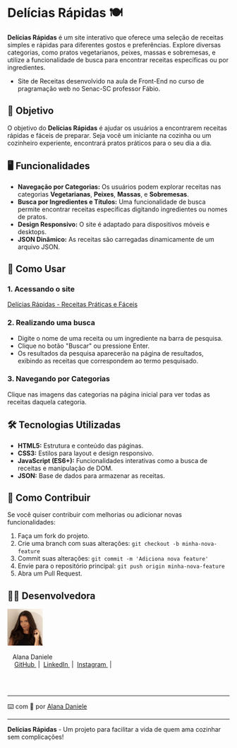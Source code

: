 # Delícias Rápidas 🍽️

**Delícias Rápidas** é um site interativo que oferece uma seleção de receitas simples e rápidas para diferentes gostos e preferências. Explore diversas categorias, como pratos vegetarianos, peixes, massas e sobremesas, e utilize a funcionalidade de busca para encontrar receitas específicas ou por ingredientes.

- Site de Receitas desenvolvido na aula de Front-End no curso de pragramação web no Senac-SC professor Fábio.

## 🎯 Objetivo

O objetivo do **Delícias Rápidas** é ajudar os usuários a encontrarem receitas rápidas e fáceis de preparar. Seja você um iniciante na cozinha ou um cozinheiro experiente, encontrará pratos práticos para o seu dia a dia.

## 🖥️ Funcionalidades

- **Navegação por Categorias:** Os usuários podem explorar receitas nas categorias **Vegetarianas**, **Peixes**, **Massas**, e **Sobremesas**.
- **Busca por Ingredientes e Títulos:** Uma funcionalidade de busca permite encontrar receitas específicas digitando ingredientes ou nomes de pratos.
- **Design Responsivo:** O site é adaptado para dispositivos móveis e desktops.
- **JSON Dinâmico:** As receitas são carregadas dinamicamente de um arquivo JSON.

## 🚀 Como Usar

### 1. Acessando o site
[Delícias Rápidas - Receitas Práticas e Fáceis](https://receitas-rapidas.netlify.app/)

### 2. Realizando uma busca
- Digite o nome de uma receita ou um ingrediente na barra de pesquisa.
- Clique no botão "Buscar" ou pressione Enter.
- Os resultados da pesquisa aparecerão na página de resultados, exibindo as receitas que correspondem ao termo pesquisado.

### 3. Navegando por Categorias
Clique nas imagens das categorias na página inicial para ver todas as receitas daquela categoria.


## 🛠️ Tecnologias Utilizadas

- **HTML5:** Estrutura e conteúdo das páginas.
- **CSS3:** Estilos para layout e design responsivo.
- **JavaScript (ES6+):** Funcionalidades interativas como a busca de receitas e manipulação de DOM.
- **JSON:** Base de dados para armazenar as receitas.

## 📖 Como Contribuir

Se você quiser contribuir com melhorias ou adicionar novas funcionalidades:

1. Faça um fork do projeto.
2. Crie uma branch com suas alterações: `git checkout -b minha-nova-feature`
3. Commit suas alterações: `git commit -m 'Adiciona nova feature'`
4. Envie para o repositório principal: `git push origin minha-nova-feature`
5. Abra um Pull Request.


## 👨‍💻 Desenvolvedora

<p>
    <img 
      alig=left 
      margin=10 
      width=80 
      src="./img/alana.jpg"
    />
    <p>&nbsp&nbsp&nbspAlana Daniele<br>
    &nbsp&nbsp&nbsp
    <a 
        href="https://github.com/a-natureza">
        GitHub
    </a>
    &nbsp;|&nbsp;
    <a 
        href="https://www.linkedin.com/in/alana-daniele/">
        LinkedIn
    </a>
    &nbsp;|&nbsp;
    <a 
        href="https://www.instagram.com/tendanapraia">
        Instagram
    </a>
    &nbsp;|&nbsp;</p>
</p>
<br/><br/>
<p>

---

⌨️ com 💜 por [Alana Daniele](https://github.com/a-natureza)

---

**Delícias Rápidas** - Um projeto para facilitar a vida de quem ama cozinhar sem complicações!
